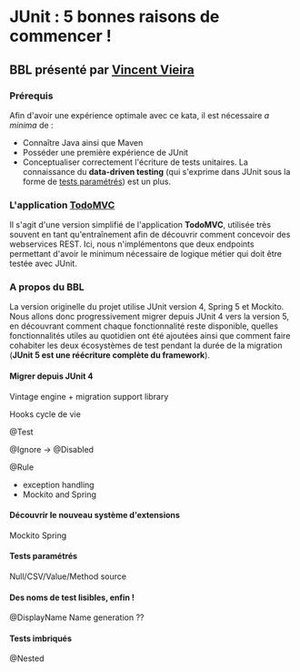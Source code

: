 # JUnit : 5 bonnes raisons de commencer !

## BBL présenté par [Vincent Vieira](mailto:vincent.vieira@carbon-it.com)

### Prérequis
Afin d'avoir une expérience optimale avec ce kata, il est nécessaire *a minima* de :
- Connaître Java ainsi que Maven
- Posséder une première expérience de JUnit
- Conceptualiser correctement l'écriture de tests unitaires. La connaissance du **data-driven testing** (qui s'exprime dans 
  JUnit sous la forme de [tests paramétrés](https://nipafx.dev/junit-5-parameterized-tests/)) est un plus.

### L'application [TodoMVC](https://todobackend.com/)
Il s'agit d'une version simplifié de l'application **TodoMVC**, utilisée très souvent en tant qu'entraînement afin de découvrir comment concevoir
des webservices REST. Ici, nous n'implémentons que deux endpoints permettant d'avoir le minimum nécessaire de logique métier
qui doit être testée avec JUnit.

### A propos du BBL
La version originelle du projet utilise JUnit version 4, Spring 5 et Mockito. Nous allons donc progressivement migrer depuis JUnit 4 vers la version
5, en découvrant comment chaque fonctionnalité reste disponible, quelles fonctionnalités utiles au quotidien ont été ajoutées ainsi que comment faire 
cohabiter les deux écosystèmes de test pendant la durée de la migration (**JUnit 5 est une réécriture complète du framework**).

#### Migrer depuis JUnit 4
Vintage engine + migration support library

Hooks cycle de vie

@Test

@Ignore -> @Disabled

@Rule
- exception handling
- Mockito and Spring

#### Découvrir le nouveau système d'extensions
Mockito
Spring

#### Tests paramétrés
Null/CSV/Value/Method source

#### Des noms de test lisibles, enfin !
@DisplayName
Name generation ??

#### Tests imbriqués
@Nested
